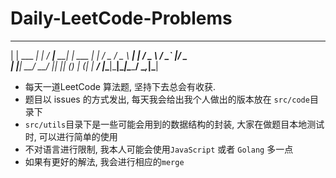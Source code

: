 # Daily-LeetCode-Problems       

 _              _    ____          _      
| |    ___  ___| |_ / ___|___   __| | ___ 
| |   / _ \/ _ \ __| |   / _ \ / _` |/ _ \
| |__|  __/  __/ |_| |__| (_) | (_| |  __/
|_____\___|\___|\__|\____\___/ \__,_|\___|
                                          
* 每天一道LeetCode 算法题, 坚持下去总会有收获.
* 题目以 issues 的方式发出, 每天我会给出我个人做出的版本放在 `src/code`目录下
* `src/utils`目录下是一些可能会用到的数据结构的封装, 大家在做题目本地测试时, 可以进行简单的使用
* 不对语言进行限制, 我本人可能会使用`JavaScript` 或者 `Golang` 多一点
* 如果有更好的解法, 我会进行相应的`merge`